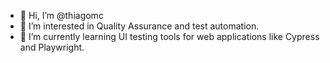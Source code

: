 - 👋 Hi, I’m @thiagomc
- 👀 I’m interested in Quality Assurance and test automation.
- 🌱 I’m currently learning UI testing tools for web applications like Cypress and Playwright.

<!---
thiagomc/thiagomc is a ✨ special ✨ repository because its `README.md` (this file) appears on your GitHub profile.
You can click the Preview link to take a look at your changes.
--->
